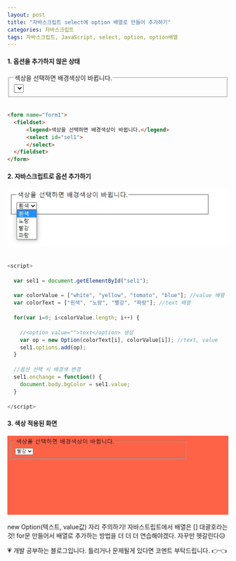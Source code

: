 ```yaml
---
layout: post
title: "자바스크립트 select에 option 배열로 만들어 추가하기"
categories: 자바스크립트
tags: 자바스크립트, JavaScript, select, option, option배열
---
```


#### 1. 옵션을 추가하지 않은 상태

<form name="form1">
  <fieldset>
      <legend>색상을 선택하면 배경색상이 바뀝니다.</legend>
      <select id="sel1">
      </select>
  </fieldset>
</form>
<br>

```html
<form name="form1">
  <fieldset>
      <legend>색상을 선택하면 배경색상이 바뀝니다.</legend>
      <select id="sel1">
      </select>
  </fieldset>
</form>
```

#### 2. 자바스크립트로 옵션 추가하기

![jsp08_02](/image/ex08_02.jpg)<br><br>

```javascript
<script>

  var sel1 = document.getElementById("sel1");

  var colorValue = ["white", "yellow", "tomato", "blue"]; //value 배열
  var colorText = ["흰색", "노랑", "빨강", "파랑"]; //text 배열

  for(var i=0; i<colorValue.length; i++) {

    //<option value="">text</option> 생성
    var op = new Option(colorText[i], colorValue[i]); //text, value
    sel1.options.add(op);
  }

  //옵션 선택 시 배경색 변경
  sel1.onchange = function() {
    document.body.bgColor = sel1.value;
  }

</script>
```

#### 3. 색상 적용된 화면
![jsp08_01](/image/ex08_01.jpg)


new Option(텍스트, value값) 자리 주의하기! 자바스트립트에서 배열은 [] 대괄호라는 것! for문 만들어서 배열로 추가하는 방법을 더 더 더 연습해야겠다. 자꾸만 헷갈린다😥

<div class="myc1" id="c1"><span>💗 개발 공부하는 블로그입니다. 틀리거나 문제될게 있다면 코멘트 부탁드립니다. 👉👈</span></div>
